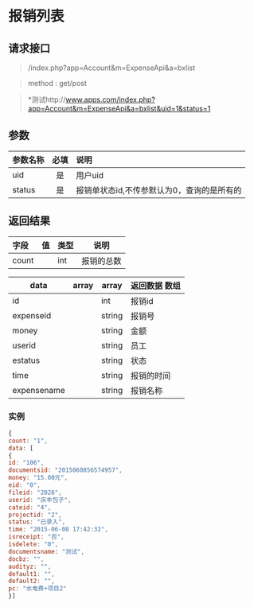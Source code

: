 # 报销列表
## 请求接口 

> /index.php?app=Account&m=ExpenseApi&a=bxlist

>  method : get/post

> *测试http://www.apps.com/index.php?app=Account&m=ExpenseApi&a=bxlist&uid=1&status=1
## 参数

| 参数名称      |    必填 | 说明  |
| :-------- | :--------:| :-- |
|uid| 是| 用户uid  |
| status| 是 | 报销单状态id,不传参默认为0，查询的是所有的|


## 返回结果
|字段 |  值| 类型 | 说明|
|:----|----|----|-----|
|count|  | int| 报销的总数|

|data|array | array | 返回数据 数组|
|----|----|----|-----|
|id| |int|报销id|
|expenseid||string|报销号|
|money ||string|金额|
|userid||string|员工|
|estatus||string|状态|
|time  ||string|报销的时间|
|expensename|  |string|报销名称|


### 实例

``` javascript
{
count: "1",
data: [
{
id: "106",
documentsid: "2015060856574957",
money: "15.00元",
eid: "0",
fileid: "2026",
userid: "庆丰包子",
cateid: "4",
projectid: "2",
status: "已录入",
time: "2015-06-08 17:42:32",
isreceipt: "否",
isdelete: "0",
documentsname: "测试",
docbz: "",
audityz: "",
default1: "",
default2: "",
pc: "水电费+项目2"
}]

